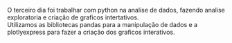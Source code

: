 O terceiro dia foi trabalhar com python na analise de dados, fazendo analise exploratoria e criação de graficos intertativos.</br>
Utilizamos as bibliotecas pandas para a manipulação de dados e a plotlyexpress para fazer a criação dos graficos interativos.
